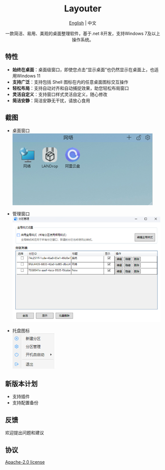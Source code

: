﻿<div align="center">

<h1>Layouter</h1>
<p align="center"><a href="./readme.md">English</a> | 中文 </p>

<p>一款简洁、易用、美观的桌面整理软件，基于.net 8开发，支持Windows 7及以上操作系统。</p>

</div>

## 特性

- **始终在桌面**：桌面级窗口，即使您点击“显示桌面”也仍然显示在桌面上，也适用Windows 11
- **支持广泛**：支持包括 Shell 图标在内的任意桌面图标交互操作
- **轻松布局**：支持自动对齐和自动捕捉效果，助您轻松布局窗口
- **灵活自定义**：支持窗口样式灵活自定义，随心修改
- **简洁安静**：简洁安静无干扰，请放心食用

## 截图

- 桌面窗口
![screenshot](./images/01.png)

- 管理窗口
![screenshot](./images/02.png)

- 托盘图标  
![screenshot](./images/03.png)

## 新版本计划

- 支持插件
- 支持配置备份

## 反馈

欢迎提出问题和建议

## 协议

[Apache-2.0 license](LICENSE)